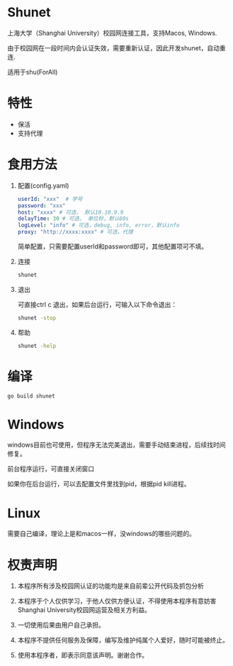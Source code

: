 # Shunet

上海大学（Shanghai University）校园网连接工具，支持Macos, Windows.

由于校园网在一段时间内会认证失效，需要重新认证，因此开发shunet，自动重连.


适用于shu(ForAll)


# 特性

- 保活
- 支持代理

# 食用方法

1. 配置(config.yaml)
   
   ```yaml
   userId: "xxx"  # 学号
   password: "xxx"
   host: "xxxx" # 可选， 默认10.10.9.9
   delayTime: 30 # 可选， 单位秒，默认60s
   logLevel: "info" # 可选，debug, info, error，默认info
   proxy: "http://xxxx:xxxx" # 可选，代理
   ```

   简单配置，只需要配置userId和password即可，其他配置项可不填。



2. 连接
   
   ```bash
   shunet
   ```

3. 退出
   
   可直接ctrl c 退出，如果后台运行，可输入以下命令退出：
   
   ```bash
   shunet -stop
   ```

4. 帮助
   
   ```bash
   shunet -help
   ```

# 编译

```bash
go build shunet
```

# Windows

windows目前也可使用，但程序无法完美退出，需要手动结束进程，后续找时间修复。

前台程序运行，可直接关闭窗口

如果你在后台运行，可以去配置文件里找到pid，根据pid kill进程。


# Linux

需要自己编译，理论上是和macos一样，没windows的哪些问题的。


# 权责声明

1. 本程序所有涉及校园网认证的功能均是来自前辈公开代码及抓包分析

2. 本程序于个人仅供学习，于他人仅供方便认证，不得使用本程序有意妨害Shanghai University校园网运营及相关方利益。

3. 一切使用后果由用户自己承担。

4. 本程序不提供任何服务及保障，编写及维护纯属个人爱好，随时可能被终止。

5. 使用本程序者，即表示同意该声明。谢谢合作。
